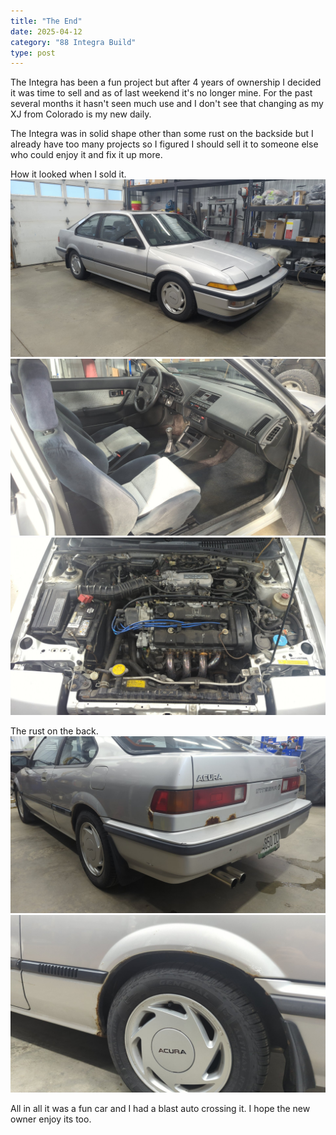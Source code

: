 ```yaml
---
title: "The End"
date: 2025-04-12
category: "88 Integra Build"
type: post
---
```


The Integra has been a fun project but after 4 years of ownership I decided it was time to sell and as of last weekend it's no longer mine. For the past several months it hasn't seen much use and I don't see that changing as my XJ from Colorado is my new daily.

The Integra was in solid shape other than some rust on the backside but I already have too many projects so I figured I should sell it to someone else who could enjoy it and fix it up more.

How it looked when I sold it.
![](./images/1.jpg)
![](./images/2.jpg)
![](./images/3.jpg)

The rust on the back.
![](./images/4.jpg)
![](./images/5.jpg)

All in all it was a fun car and I had a blast auto crossing it. I hope the new owner enjoy its too.
